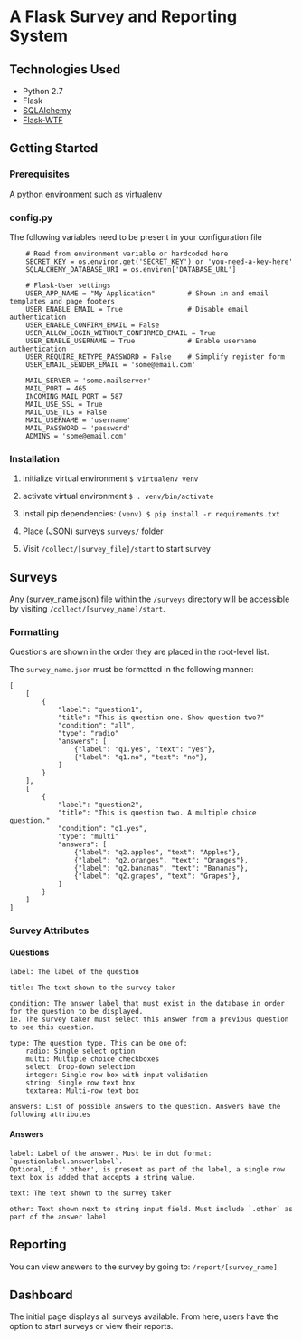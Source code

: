 # A Flask Survey and Reporting System

## Technologies Used
- Python 2.7
- Flask
- [SQLAlchemy](www.sqlalchemy.org)
- [Flask-WTF](https://flask-wtf.readthedocs.io/en/stable/)


## Getting Started

### Prerequisites

A python environment such as [virtualenv](https://virtualenv.pypa.io/en/latest/installation/)

### config.py

The following variables need to be present in your configuration file

```
    # Read from environment variable or hardcoded here
    SECRET_KEY = os.environ.get('SECRET_KEY') or 'you-need-a-key-here'
    SQLALCHEMY_DATABASE_URI = os.environ['DATABASE_URL']

    # Flask-User settings
    USER_APP_NAME = "My Application"        # Shown in and email templates and page footers
    USER_ENABLE_EMAIL = True                # Disable email authentication
    USER_ENABLE_CONFIRM_EMAIL = False
    USER_ALLOW_LOGIN_WITHOUT_CONFIRMED_EMAIL = True
    USER_ENABLE_USERNAME = True             # Enable username authentication
    USER_REQUIRE_RETYPE_PASSWORD = False    # Simplify register form
    USER_EMAIL_SENDER_EMAIL = 'some@email.com'

    MAIL_SERVER = 'some.mailserver'
    MAIL_PORT = 465
    INCOMING_MAIL_PORT = 587
    MAIL_USE_SSL = True
    MAIL_USE_TLS = False
    MAIL_USERNAME = 'username'
    MAIL_PASSWORD = 'password'
    ADMINS = 'some@email.com'
```

### Installation
1. initialize virtual environment
`$ virtualenv venv`

1. activate virtual environment
`$ . venv/bin/activate`

1. install pip dependencies:
`(venv) $ pip install -r requirements.txt`

1. Place (JSON) surveys `surveys/` folder

1. Visit `/collect/[survey_file]/start` to start survey

## Surveys
Any (survey_name.json) file within the `/surveys` directory will be accessible by visiting `/collect/[survey_name]/start`.

### Formatting

Questions are shown in the order they are placed in the root-level list.

The `survey_name.json` must be formatted in the following manner:

```
[
    [
        {
            "label": "question1",
            "title": "This is question one. Show question two?"
            "condition": "all",
            "type": "radio"
            "answers": [
                {"label": "q1.yes", "text": "yes"},
                {"label": "q1.no", "text": "no"},
            ]
        }
    ],
    [
        {
            "label": "question2",
            "title": "This is question two. A multiple choice question."
            "condition": "q1.yes",
            "type": "multi"
            "answers": [
                {"label": "q2.apples", "text": "Apples"},
                {"label": "q2.oranges", "text": "Oranges"},
                {"label": "q2.bananas", "text": "Bananas"},
                {"label": "q2.grapes", "text": "Grapes"},
            ]
        }
    ]
]
```

### Survey Attributes

#### Questions
```
label: The label of the question

title: The text shown to the survey taker

condition: The answer label that must exist in the database in order for the question to be displayed. 
ie. The survey taker must select this answer from a previous question to see this question.

type: The question type. This can be one of:
    radio: Single select option
    multi: Multiple choice checkboxes
    select: Drop-down selection
    integer: Single row box with input validation
    string: Single row text box
    textarea: Multi-row text box

answers: List of possible answers to the question. Answers have the following attributes
```

#### Answers
```
label: Label of the answer. Must be in dot format: `questionlabel.answerlabel`. 
Optional, if '.other', is present as part of the label, a single row text box is added that accepts a string value.

text: The text shown to the survey taker

other: Text shown next to string input field. Must include `.other` as part of the answer label
```

## Reporting

You can view answers to the survey by going to: `/report/[survey_name]`

## Dashboard

The initial page displays all surveys available. From here, users have the option to start surveys or view their reports.

